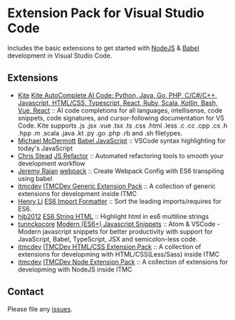 # Extension Pack for Visual Studio Code

Includes the basic extensions to get started with [NodeJS](http://nodejs.com/) &amp; [Babel](https://babeljs.io/) development in Visual Studio Code.

## Extensions

<!-- +Extensions -->
* [Kite](https://marketplace.visualstudio.com/publishers/kiteco) [Kite AutoComplete AI Code: Python, Java, Go, PHP, C/C#/C++, Javascript, HTML/CSS, Typescript, React, Ruby, Scala, Kotlin, Bash, Vue, React](https://marketplace.visualstudio.com/items?itemName=kiteco.kite) :: AI code completions for all languages, intellisense, code snippets, code signatures, and cursor-following documentation for VS Code. Kite supports .js .jsx .vue .tsx .ts .css .html .less .c .cc .cpp .cs .h .hpp .m .scala .java .kt .py .go .php .rb and .sh filetypes.
* [Michael McDermott](https://marketplace.visualstudio.com/publishers/mgmcdermott) [Babel JavaScript](https://marketplace.visualstudio.com/items?itemName=mgmcdermott.vscode-language-babel) :: VSCode syntax highlighting for today's JavaScript
* [Chris Stead](https://marketplace.visualstudio.com/publishers/cmstead) [JS Refactor](https://marketplace.visualstudio.com/items?itemName=cmstead.jsrefactor) :: Automated refactoring tools to smooth your development workflow
* [Jeremy Rajan](https://marketplace.visualstudio.com/publishers/jeremyrajan) [webpack](https://marketplace.visualstudio.com/items?itemName=jeremyrajan.webpack) :: Create Webpack Config with ES6 transpiling using babel
* [itmcdev](https://marketplace.visualstudio.com/publishers/itmcdev) [ITMCDev Generic Extension Pack](https://marketplace.visualstudio.com/items?itemName=itmcdev.generic-extension-pack) :: A collection of generic extensions for development inside ITMC
* [Henry Li](https://marketplace.visualstudio.com/publishers/henry-li) [ES6 Import Formatter](https://marketplace.visualstudio.com/items?itemName=henry-li.vscode-import-formatter) :: Sort the leading imports/requires for ES6.
* [hjb2012](https://marketplace.visualstudio.com/publishers/hjb2012) [ES6 String HTML](https://marketplace.visualstudio.com/items?itemName=hjb2012.vscode-es6-string-html) :: Highlight html in es6 multiline strings
* [tunnckocore](https://marketplace.visualstudio.com/publishers/tunnckocore) [Modern (ES6+) Javascript Snippets](https://marketplace.visualstudio.com/items?itemName=tunnckocore.modern-javascript-snippets) :: Atom & VSCode - Modern javascript snippets for better productivity with support for JavaScript, Babel, TypeScript, JSX and semicolon-less code.
* [itmcdev](https://marketplace.visualstudio.com/publishers/itmcdev) [ITMCDev HTML/CSS Extension Pack](https://marketplace.visualstudio.com/items?itemName=itmcdev.html-extension-pack) :: A collection of extensions for developming with HTML/CSS(Less/Sass) inside ITMC
* [itmcdev](https://marketplace.visualstudio.com/publishers/itmcdev) [ITMCDev Node Extension Pack](https://marketplace.visualstudio.com/items?itemName=itmcdev.node-extension-pack) :: A collection of extensions for developming with NodeJS inside ITMC
<!-- -Extensions -->

## Contact

Please file any [issues](https://github.com/itmcdev/vscode-extensions/issues).
